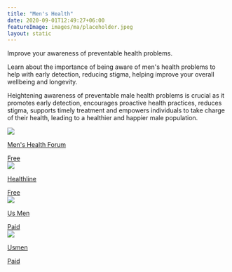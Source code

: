 ```yaml
---
title: "Men's Health"
date: 2020-09-01T12:49:27+06:00
featureImage: images/ma/placeholder.jpeg
layout: static
---
```


Improve your awareness of preventable health problems.

Learn about the importance of being aware of men's health problems to help with early detection, reducing stigma, helping improve your overall wellbeing and longevity.

Heightening awareness of preventable male health problems is crucial as it promotes early detection, encourages proactive health practices, reduces stigma, supports timely treatment and empowers individuals to take charge of their health, leading to a healthier and happier male population.

<a class="ma-link" href="https://www.menshealthforum.org.uk/"><div class="ma-card ma-card-Health"><div class="ma-icon"><img src ="/images/Icon-check - health - opacity.svg"/></div><div class="ma-name"><p>Men's Health Forum</p></div><div class="ma-paid-text"><span>Free</span></div></div></a><a class="ma-link" href="https://www.healthline.com/health/infection/top-10-health-risks-for-men"><div class="ma-card ma-card-Health"><div class="ma-icon"><img src ="/images/Icon-check - health - opacity.svg"/></div><div class="ma-name"><p>Healthline</p></div><div class="ma-paid-text"><span>Free</span></div></div></a><a class="ma-link" href="https://www.awin1.com/cread.php?awinmid=44125&awinaffid=1198638&ued=https%3A%2F%2Fusmen.co.uk%2F"><div class="ma-card ma-card-Health"><div class="ma-icon"><img src ="/images/Icon-pound - health - opacity.svg"/></div><div class="ma-name"><p>Us Men</p></div><div class="ma-paid-text"><span>Paid</span></div></div></a><a class="ma-link" href="https://www.awin1.com/cread.php?awinmid=44125&awinaffid=1198638&ued=https%3A%2F%2Fusmen.co.uk%2F"><div class="ma-card ma-card-Health"><div class="ma-icon"><img src ="/images/Icon-pound - health - opacity.svg"/></div><div class="ma-name"><p>Usmen</p></div><div class="ma-paid-text"><span>Paid</span></div></div></a>  

<br/><br/>







